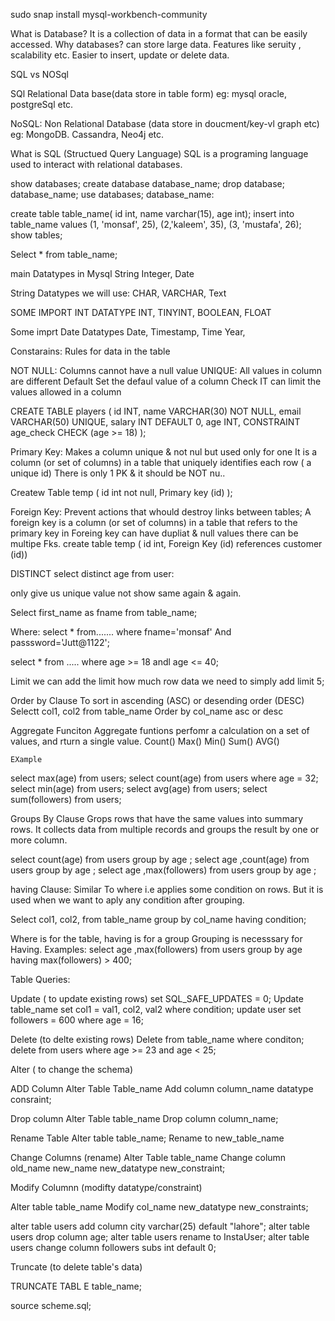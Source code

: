 sudo snap install mysql-workbench-community

What is Database?
It is a collection of data in a format that can be easily accessed.
Why databases?
can store large data.
Features like seruity , scalability etc.
Easier to insert, update or delete data.

SQL vs NOSql

SQl
Relational Data base(data store in table form) eg: mysql oracle, postgreSql etc.

NoSQL:
Non Relational Database (data store in doucment/key-vl graph etc) eg: MongoDB. Cassandra, Neo4j etc.

What is SQL (Structued Query Language)
SQL is a programing language used to interact with relational databases.

show databases;
create database database_name;
drop database; database_name;
use databases; database_name:

create table table_name( id int, name varchar(15), age int);
insert into table_name values (1, 'monsaf', 25), (2,'kaleem', 35), (3, 'mustafa', 26);
show tables;

Select \* from table_name;

<!-- data type -->

main Datatypes in Mysql
String Integer, Date

String Datatypes we will use:
CHAR, VARCHAR, Text

SOME IMPORT INT DATATYPE
INT, TINYINT, BOOLEAN, FLOAT

Some imprt Date Datatypes
Date, Timestamp, Time Year,

Constarains:
Rules for data in the table

NOT NULL: Columns cannot have a null value
UNIQUE: All values in column are different
Default Set the defaul value of a column
Check IT can limit the values allowed in a column

CREATE TABLE players (
id INT,
name VARCHAR(30) NOT NULL,
email VARCHAR(50) UNIQUE,
salary INT DEFAULT 0,
age INT,
CONSTRAINT age_check CHECK (age >= 18)
);

Primary Key: Makes a column unique & not nul but used only for one
It is a column (or set of columns) in a table that uniquely identifies each row ( a unique id) There is only 1 PK & it should be NOT nu..

Createw Table temp (
id int not null,
Primary key (id)
);

Foreign Key: Prevent actions that whould destroy links between tables;
A foreign key is a column (or set of columns) in a table that refers to the primary key in
Foreing key can have dupliat & null values there can be multipe Fks.
create table temp (
id int,
Foreign Key (id) references customer (id))

DISTINCT
select distinct age from user:

only give us unique value not show same again & again.

Select first_name as fname from table_name;

Where:
select \* from....... where fname='monsaf' And passsword='Jutt@1122';

select \* from ..... where age >= 18 andl age <= 40;

Limit
we can add the limit how much row data we need to simply add limit 5;

Order by Clause
To sort in ascending (ASC) or desending order (DESC)
Selectt col1, col2 from table_name Order by col_name asc or desc

Aggregate Funciton
Aggregate funtions perfomr a calculation on a set of values, and rturn a single value.
Count()
Max()
Min()
Sum()
AVG()

    EXample

select max(age) from users;
select count(age) from users where age = 32;
select min(age) from users;
select avg(age) from users;
select sum(followers) from users;

Groups By Clause
Grops rows that have the same values into summary rows.
It collects data from multiple records and groups the result by one or more column.

select count(age) from users group by age ;
select age ,count(age) from users group by age ;
select age ,max(followers) from users group by age ;

having Clause:
Similar To where i.e applies some condition on rows.
But it is used when we want to aply any condition after grouping.

Select col1, col2,
from table_name
group by col_name
having condition;

Where is for the table, having is for a group
Grouping is necesssary for Having.
Examples:
select age ,max(followers) from users group by age having max(followers) > 400;

Table Queries:

Update ( to update existing rows)
set SQL_SAFE_UPDATES = 0;
Update table_name set col1 = val1, col2, val2 where condition;
update user set followers = 600 where age = 16;

Delete (to delte existing rows)
Delete from table_name where conditon;
delete from users where age >= 23 and age < 25;

Alter ( to change the schema)

ADD Column
Alter Table Table_name
Add column column_name datatype consraint;

Drop column
Alter Table table_name
Drop column column_name;

Rename Table
Alter table table_name;
Rename to new_table_name

Change Columns (rename)
Alter Table table_name
Change column old_name new_name new_datatype new_constraint;

Modify Columnn (modifty datatype/constraint)

Alter table table_name
Modify col_name new_datatype new_constraints;

alter table users add column city varchar(25) default "lahore";
alter table users drop column age;
alter table users rename to InstaUser;
alter table users change column followers subs int default 0;

Truncate (to delete table's data)

TRUNCATE TABL E table_name;





source scheme.sql; 